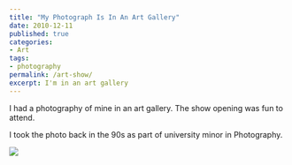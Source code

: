 ```yaml
---
title: "My Photograph Is In An Art Gallery"
date: 2010-12-11
published: true
categories:
- Art
tags:
- photography
permalink: /art-show/
excerpt: I'm in an art gallery
---
```

I had a photography of mine in an art gallery. The show opening was fun to attend.

I took the photo back in the 90s as part of university minor in Photography.

![](/images/art/christophers-art-show.webp)